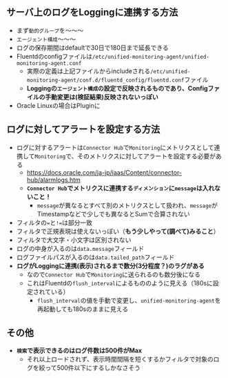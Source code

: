 ## サーバ上のログをLoggingに連携する方法
- まず`動的グループ`を～～～
- `エージェント構成`～～～
- ログの保存期間はdefaultで30日で180日まで延長できる
- Fluentdのconfigファイルは`/etc/unified-monitoring-agent/unified-monitoring-agent.conf`
  - 実際の定義は上記ファイルからincludeされる`/etc/unified-monitoring-agent/conf.d/fluentd_config/fluentd.conf`ファイル
  - **Loggingの`エージェント構成`の設定で反映されるものであり、Configファイルの手動変更は(検証結果)反映されないっぽい**
- Oracle Linuxの場合はPluginに

## ログに対してアラートを設定する方法
- ログに対するアラートは`Connector Hub`で`Monitoring`にメトリクスとして連携して`Monitoring`で、そのメトリクスに対してアラートを設定する必要がある
  - https://docs.oracle.com/ja-jp/iaas/Content/connector-hub/alarmlogs.htm
  - **`Connector Hub`でメトリクスに連携する`ディメンション`に`message`は入れないこと！**
    - `message`が異なるとすべて別のメトリクスとして扱われ、`message`がTimestampなどで少しでも異なるとSumで合算されない
- フィルタの`=`と`!=`は部分一致
- フィルタで正規表現は使えないっぽい（**もう少しやって(調べて)みること**）
- フィルタで大文字・小文字は区別されない
- ログの中身が入るのは`data.message`フィールド
- ログファイルパスが入るのは`data.tailed_path`フィールド
- **ログがLoggingに連携(表示)されるまで数分(3分程度？)のラグがある**
  - なので`Connector Hub`で`Monitoring`に送られるのも数分後になる
  - これはFluentdの`flush_interval`によるもののように見える（180sに設定されている）
    - `flush_interval`の値を手動で変更し、`unified-monitoring-agent`を再起動しても180sのままに見える

## その他
- **`検索`で表示できるのはログ件数は500件がMax**
  - それ以上ロードされず、表示時間間隔を短くするかフィルタで対象のログを絞って500件以下にするしかなさそう
